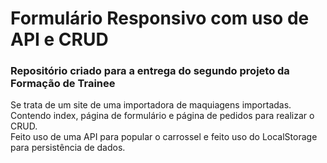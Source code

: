 # Formulário Responsivo com uso de API e CRUD

### Repositório criado para a entrega do segundo projeto da Formação de Trainee

Se trata de um site de uma importadora de maquiagens importadas. Contendo index, página de formulário e página de pedidos para realizar o CRUD.
<br>
Feito uso de uma API para popular o carrossel e feito uso do LocalStorage para persistência de dados.

